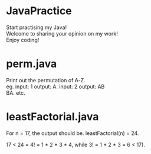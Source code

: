 # JavaPractice

Start practising my Java!  
Welcome to sharing your opinion on my work!  
Enjoy coding!


# perm.java
Print out the permutation of A-Z.  
eg. input: 1 output: A. 
    input: 2 output: AB  
                     BA. 
    etc.  


# leastFactorial.java
For n = 17, the output should be. 
leastFactorial(n) = 24.  

17 < 24 = 4! = 1 * 2 * 3 * 4, while 3! = 1 * 2 * 3 = 6 < 17).
